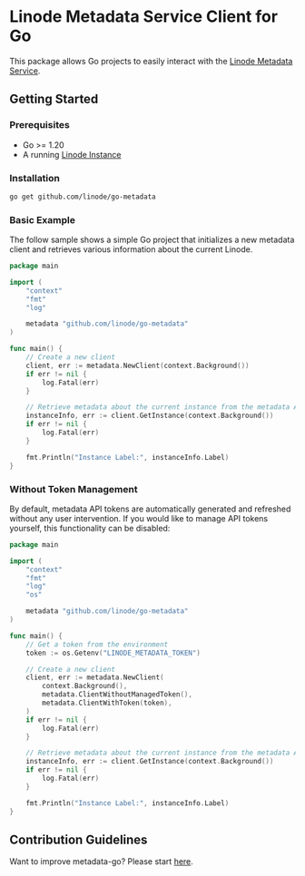 # Linode Metadata Service Client for Go

This package allows Go projects to easily interact with the [Linode Metadata Service](https://www.linode.com/docs/products/compute/compute-instances/guides/metadata/?tabs=linode-api).

## Getting Started

### Prerequisites 

- Go >= 1.20
- A running [Linode Instance](https://www.linode.com/docs/api/linode-instances/)

### Installation

```bash
go get github.com/linode/go-metadata
```

### Basic Example

The follow sample shows a simple Go project that initializes a new metadata client and retrieves various information
about the current Linode.

```go
package main

import (
	"context"
	"fmt"
	"log"

	metadata "github.com/linode/go-metadata"
)

func main() {
	// Create a new client
	client, err := metadata.NewClient(context.Background())
	if err != nil {
		log.Fatal(err)
	}

	// Retrieve metadata about the current instance from the metadata API
	instanceInfo, err := client.GetInstance(context.Background())
	if err != nil {
		log.Fatal(err)
	}

	fmt.Println("Instance Label:", instanceInfo.Label)
}
```

### Without Token Management

By default, metadata API tokens are automatically generated and refreshed without any user intervention.
If you would like to manage API tokens yourself, this functionality can be disabled:

```go
package main

import (
	"context"
	"fmt"
	"log"
	"os"

	metadata "github.com/linode/go-metadata"
)

func main() {
	// Get a token from the environment
	token := os.Getenv("LINODE_METADATA_TOKEN")

	// Create a new client
	client, err := metadata.NewClient(
		context.Background(), 
		metadata.ClientWithoutManagedToken(), 
		metadata.ClientWithToken(token),
	)
	if err != nil {
		log.Fatal(err)
	}

	// Retrieve metadata about the current instance from the metadata API
	instanceInfo, err := client.GetInstance(context.Background())
	if err != nil {
		log.Fatal(err)
	}

	fmt.Println("Instance Label:", instanceInfo.Label)
}
```

## Contribution Guidelines

Want to improve metadata-go? Please start [here](CONTRIBUTING.md).